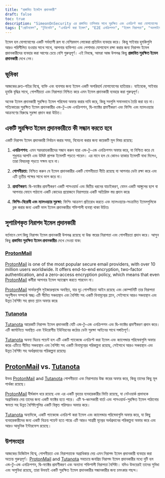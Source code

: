 ```yaml
---
title: "প্রস্তাবিত ইমেইল প্রদানকারী"
draft: false
toc: true
description: "SimeonOnSecurity এর প্রস্তাবিত তালিকার সাথে সুরক্ষিত এবং এনক্রিপ্ট করা যোগাযোগের জন্য সেরা ইমেল প্রদানকারী খুঁজুন। ProtonMail, এন্ড-টু-এন্ড এনক্রিপশন সহ পছন্দের পছন্দ এবং এনক্রিপ্ট করা ইমেল যোগাযোগের জন্য আরেকটি নিরাপদ বিকল্প Tutanota সহ শীর্ষ বাছাইগুলি আবিষ্কার করুন৷"
tags: ["প্রোটনমেল", "টুটানোটা", "এনক্রিপ্ট করা ইমেল", "E2E এনক্রিপশন", "ইমেল নিরাপত্তা", "অনলাইন গোপনীয়তা", "প্রস্তাবিত ইমেল প্রদানকারী", "সিমেনঅনসিকিউরিটি"]
---
```


ইমেল হল যোগাযোগের একটি সর্বব্যাপী রূপ যা বেশিরভাগ লোকেরা প্রতিদিন ব্যবহার করে। কিন্তু সাইবার হুমকিগুলি আরও পরিশীলিত হওয়ার সাথে সাথে, আপনার ব্যক্তিগত এবং পেশাদার যোগাযোগ রক্ষা করার জন্য নিরাপদ ইমেল প্রদানকারীদের ব্যবহার করা আগের চেয়ে বেশি গুরুত্বপূর্ণ। এই নিবন্ধে, আমরা আজ উপলব্ধ কিছু **প্রস্তাবিত সুরক্ষিত ইমেল প্রদানকারী** দেখে নেব।

## ভূমিকা

আজকের দ্রুত-গতির বিশ্বে, ব্যক্তি এবং ব্যবসার জন্য ইমেল একটি অপরিহার্য যোগাযোগের হাতিয়ার। যাইহোক, সাইবার হুমকি বৃদ্ধির সাথে, গোপনীয়তা এবং নিরাপত্তা নিশ্চিত করে এমন ইমেল প্রদানকারী ব্যবহার করা গুরুত্বপূর্ণ।

অনেক ইমেল প্রদানকারী সুরক্ষিত ইমেল পরিষেবা অফার করার দাবি করে, কিন্তু সবগুলি সমানভাবে তৈরি করা হয় না। সত্যিকারের সুরক্ষিত ইমেল প্রদানকারীর এন্ড-টু-এন্ড এনক্রিপশন, দ্বি-ফ্যাক্টর প্রমাণীকরণ এবং ফিশিং এবং ম্যালওয়্যার আক্রমণের বিরুদ্ধে সুরক্ষা প্রদান করা উচিত।

## একটি সুরক্ষিত ইমেল প্রদানকারীতে কী সন্ধান করতে হবে

একটি নিরাপদ ইমেল প্রদানকারী নির্বাচন করার সময়, বিবেচনা করার জন্য কয়েকটি মূল বিষয় রয়েছে:

1. **এনক্রিপশন:** এমন সরবরাহকারীদের সন্ধান করুন যারা এন্ড-টু-এন্ড এনক্রিপশন অফার করে, যা নিশ্চিত করে যে শুধুমাত্র আপনি এবং উদ্দিষ্ট প্রাপক ইমেলটি পড়তে পারেন। এর মানে হল যে কোনও হ্যাকার ইমেলটি বাধা দিলেও, তারা বিষয়বস্তু পড়তে সক্ষম হবে না।

2. **গোপনীয়তা:** নিশ্চিত করুন যে ইমেল প্রদানকারীর একটি গোপনীয়তা নীতি রয়েছে যা আপনার ডেটা রক্ষা করে এবং এটি তৃতীয় পক্ষের সাথে ভাগ করে না।

3. **প্রমাণিকরণ:** দ্বি-ফ্যাক্টর প্রমাণীকরণ একটি পাসওয়ার্ড এবং দ্বিতীয় ধরনের যাচাইকরণ, যেমন একটি আঙ্গুলের ছাপ বা আপনার ফোনে পাঠানো একটি কোডের প্রয়োজনে নিরাপত্তার একটি অতিরিক্ত স্তর প্রদান করে৷

4. **ফিশিং-বিরোধী এবং ম্যালওয়্যার সুরক্ষা:** ফিশিং আক্রমণ প্রতিরোধ করতে এবং ম্যালওয়্যার-সংক্রমিত ইমেলগুলিকে ব্লক করার জন্য একটি ভাল ইমেল প্রদানকারীর শক্তিশালী ব্যবস্থা থাকা উচিত৷

## সুপারিশকৃত নিরাপদ ইমেল প্রদানকারী

বর্তমানে বেশ কিছু নিরাপদ ইমেল প্রদানকারী উপলব্ধ রয়েছে যা উচ্চ স্তরের নিরাপত্তা এবং গোপনীয়তা প্রদান করে। আসুন কিছু **প্রস্তাবিত সুরক্ষিত ইমেল প্রদানকারীর** দেখে নেওয়া যাক:

### [ProtonMail](https://pr.tn/ref/KWMTP5393DR0)

[ProtonMail](https://pr.tn/ref/KWMTP5393DR0) is one of the most popular secure email providers, with over 10 million users worldwide. It offers end-to-end encryption, two-factor authentication, and a zero-access encryption policy, which means that even [ProtonMail](https://pr.tn/ref/KWMTP5393DR0) কর্মীরা আপনার ইমেল অ্যাক্সেস করতে পারবেন না।

[ProtonMail](https://pr.tn/ref/KWMTP5393DR0) সার্ভারগুলি সুইজারল্যান্ডে অবস্থিত, যার দৃঢ় গোপনীয়তা আইন রয়েছে এবং কোম্পানিটি তার নিরাপত্তা অনুশীলন সম্পর্কে স্বচ্ছ৷ এটি সীমিত সঞ্চয়স্থান এবং বৈশিষ্ট্য সহ একটি বিনামূল্যের প্ল্যান, সেইসাথে আরও সঞ্চয়স্থান এবং উন্নত বৈশিষ্ট্য সহ প্রদত্ত প্ল্যান অফার করে৷

### [Tutanota](https://tutanota.com/)

[Tutanota](https://tutanota.com/) আরেকটি নিরাপদ ইমেল প্রদানকারী যেটি এন্ড-টু-এন্ড এনক্রিপশন এবং দ্বি-ফ্যাক্টর প্রমাণীকরণ প্রদান করে। এটি জার্মানিতে অবস্থিত এবং ইউরোপীয় ইউনিয়নের কঠোর ডেটা সুরক্ষা আইনের সাথে সঙ্গতিপূর্ণ।

[Tutanota](https://tutanota.com/) অনন্য বিক্রয় পয়েন্ট হল এটি একটি প্যাকেজে এনক্রিপ্ট করা ইমেল এবং ক্যালেন্ডার পরিষেবাগুলি অফার করে৷ এটিতে সীমিত সঞ্চয়স্থান এবং বৈশিষ্ট্য সহ একটি বিনামূল্যের পরিকল্পনা রয়েছে, সেইসাথে আরও সঞ্চয়স্থান এবং উন্নত বৈশিষ্ট্য সহ অর্থপ্রদানের পরিকল্পনা রয়েছে৷

## [ProtonMail](https://pr.tn/ref/KWMTP5393DR0) vs. [Tutanota](https://tutanota.com/)

উভয় [ProtonMail](https://pr.tn/ref/KWMTP5393DR0) and [Tutanota](https://tutanota.com/) গোপনীয়তা এবং নিরাপত্তার উচ্চ স্তরের অফার করে, কিন্তু তাদের কিছু মূল পার্থক্য রয়েছে।

[ProtonMail](https://pr.tn/ref/KWMTP5393DR0) দীর্ঘকাল ধরে রয়েছে এবং এর একটি বৃহত্তর ব্যবহারকারীর ভিত্তি রয়েছে, যা নেটওয়ার্ক প্রভাবকে অগ্রাধিকার দেয় তাদের জন্য একটি ফ্যাক্টর হতে পারে। এটি স্ব-ধ্বংসকারী বার্তা এবং পাসওয়ার্ড-সুরক্ষিত ইমেল পাঠানোর ক্ষমতা সহ উন্নত বৈশিষ্ট্যগুলির একটি বিস্তৃত পরিসরও অফার করে।

[Tutanota](https://tutanota.com/) অন্যদিকে, একটি প্যাকেজে এনক্রিপ্ট করা ইমেল এবং ক্যালেন্ডার পরিষেবাগুলি অফার করে, যা কিছু ব্যবহারকারীদের জন্য একটি বিক্রয় পয়েন্ট হতে পারে৷ এটি আরও সাশ্রয়ী মূল্যের অর্থপ্রদানের পরিকল্পনা অফার করে এবং আরও আধুনিক ইন্টারফেস রয়েছে।

## উপসংহার

আজকের ডিজিটাল বিশ্বে, গোপনীয়তা এবং নিরাপত্তাকে অগ্রাধিকার দেয় এমন নিরাপদ ইমেল প্রদানকারী ব্যবহার করা অত্যন্ত গুরুত্বপূর্ণ। [ProtonMail](https://pr.tn/ref/KWMTP5393DR0) and [Tutanota](https://tutanota.com/) সবচেয়ে জনপ্রিয় নিরাপদ ইমেল প্রদানকারীর মধ্যে দুটি হল এন্ড-টু-এন্ড এনক্রিপশন, দ্বি-ফ্যাক্টর প্রমাণীকরণ এবং অন্যান্য শক্তিশালী নিরাপত্তা বৈশিষ্ট্য। যদিও উভয়েরই তাদের সুবিধা এবং অসুবিধা রয়েছে, তারা উভয়ই একটি সুরক্ষিত ইমেল প্রদানকারীর সন্ধানকারীর জন্য চমৎকার পছন্দ।